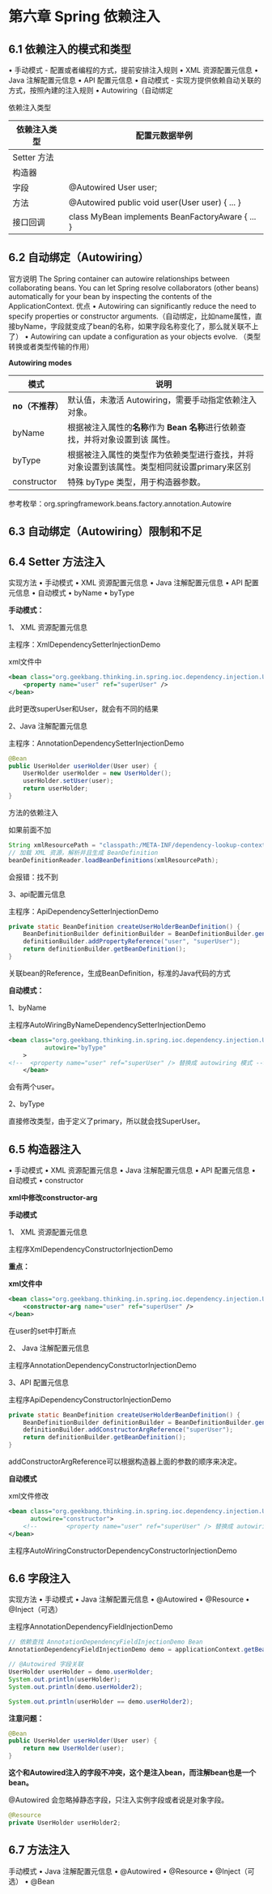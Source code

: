 # 第六章 Spring 依赖注入

## 6.1 依赖注入的模式和类型  

• 手动模式 - 配置或者编程的方式，提前安排注入规则
		• XML 资源配置元信息
		• Java 注解配置元信息
		• API 配置元信息
• 自动模式 - 实现方提供依赖自动关联的方式，按照內建的注入规则
		• Autowiring（自动绑定  



依赖注入类型  

| 依赖注入类型 | 配置元数据举例                                   |
| ------------ | ------------------------------------------------ |
| Setter 方法  | <proeprty name="user" ref="userBean"/>           |
| 构造器       | <constructor-arg name="user" ref="userBean" />   |
| 字段         | @Autowired User user;                            |
| 方法         | @Autowired public void user(User user) { ... }   |
| 接口回调     | class MyBean implements BeanFactoryAware { ... } |





## 6.2 自动绑定（Autowiring）  

官方说明
The Spring container can autowire relationships between collaborating beans. You can let Spring
resolve collaborators (other beans) automatically for your bean by inspecting the contents of the
ApplicationContext.
优点
• Autowiring can significantly reduce the need to specify properties or constructor arguments.（自动绑定，比如name属性，直接byName，字段就变成了bean的名称，如果字段名称变化了，那么就关联不上了）
• Autowiring can update a configuration as your objects evolve.  （类型转换或者类型传输的作用）



**Autowiring modes**  

| 模式             | 说明                                                         |
| ---------------- | ------------------------------------------------------------ |
| **no（不推荐）** | 默认值，未激活 Autowiring，需要手动指定依赖注入对象。        |
| byName           | 根据被注入属性的**名称**作为 **Bean 名称**进行依赖查找，并将对象设置到该 属性。 |
| byType           | 根据被注入属性的类型作为依赖类型进行查找，并将对象设置到该属性。类型相同就设置primary来区别 |
| constructor      | 特殊 byType 类型，用于构造器参数。                           |

参考枚举：org.springframework.beans.factory.annotation.Autowire  





## 6.3 自动绑定（Autowiring）限制和不足  



## 6.4 Setter 方法注入  

实现方法
• 手动模式
		• XML 资源配置元信息
		• Java 注解配置元信息
		• API 配置元信息
• 自动模式
		• byName
		• byType  



**手动模式：**

1、 XML 资源配置元信息

主程序：XmlDependencySetterInjectionDemo

xml文件中

```xml
<bean class="org.geekbang.thinking.in.spring.ioc.dependency.injection.UserHolder">
    <property name="user" ref="superUser" />
</bean>
```

此时更改superUser和User，就会有不同的结果



2、Java 注解配置元信息

主程序：AnnotationDependencySetterInjectionDemo

```java
@Bean
public UserHolder userHolder(User user) {
    UserHolder userHolder = new UserHolder();
    userHolder.setUser(user);
    return userHolder;
}
```

方法的依赖注入

如果前面不加

```java
String xmlResourcePath = "classpath:/META-INF/dependency-lookup-context.xml";
// 加载 XML 资源，解析并且生成 BeanDefinition
beanDefinitionReader.loadBeanDefinitions(xmlResourcePath);
```

会报错：找不到



3、api配置元信息

主程序：ApiDependencySetterInjectionDemo

```java
private static BeanDefinition createUserHolderBeanDefinition() {
    BeanDefinitionBuilder definitionBuilder = BeanDefinitionBuilder.genericBeanDefinition(UserHolder.class);
    definitionBuilder.addPropertyReference("user", "superUser");
    return definitionBuilder.getBeanDefinition();
}
```

关联bean的Reference，生成BeanDefinition，标准的Java代码的方式



**自动模式：**

1、byName

主程序AutoWiringByNameDependencySetterInjectionDemo

```xml
<bean class="org.geekbang.thinking.in.spring.ioc.dependency.injection.UserHolder"
          autowire="byType"
    >
<!--  <property name="user" ref="superUser" /> 替换成 autowiring 模式 -->
    </bean>
```

会有两个user。



2、byType

直接修改类型，由于定义了primary，所以就会找SuperUser。



## 6.5 构造器注入  

• 手动模式
		• XML 资源配置元信息
		• Java 注解配置元信息
		• API 配置元信息
• 自动模式
		• constructor  

**xml中修改constructor-arg**



**手动模式**

1、 XML 资源配置元信息

主程序XmlDependencyConstructorInjectionDemo

**重点：**

**xml文件中**

```xml
<bean class="org.geekbang.thinking.in.spring.ioc.dependency.injection.UserHolder">
    <constructor-arg name="user" ref="superUser" />
</bean>
```

在user的set中打断点



2、 Java 注解配置元信息

主程序AnnotationDependencyConstructorInjectionDemo





3、API 配置元信息

主程序ApiDependencyConstructorInjectionDemo

```java
private static BeanDefinition createUserHolderBeanDefinition() {
    BeanDefinitionBuilder definitionBuilder = BeanDefinitionBuilder.genericBeanDefinition(UserHolder.class);
    definitionBuilder.addConstructorArgReference("superUser");
    return definitionBuilder.getBeanDefinition();
}
```

addConstructorArgReference可以根据构造器上面的参数的顺序来决定。



**自动模式**

xml文件修改

```xml
<bean class="org.geekbang.thinking.in.spring.ioc.dependency.injection.UserHolder"
      autowire="constructor">
    <!--        <property name="user" ref="superUser" /> 替换成 autowiring 模式 -->
</bean>
```

主程序AutoWiringConstructorDependencyConstructorInjectionDemo



## 6.6 字段注入  

实现方法
	• 手动模式
			• Java 注解配置元信息
				• @Autowired
				• @Resource
				• @Inject（可选）  



主程序AnnotationDependencyFieldInjectionDemo

```java
// 依赖查找 AnnotationDependencyFieldInjectionDemo Bean
AnnotationDependencyFieldInjectionDemo demo = applicationContext.getBean(AnnotationDependencyFieldInjectionDemo.class);

// @Autowired 字段关联
UserHolder userHolder = demo.userHolder;
System.out.println(userHolder);
System.out.println(demo.userHolder2);

System.out.println(userHolder == demo.userHolder2);
```

**注意问题：**

```java
@Bean
public UserHolder userHolder(User user) {
    return new UserHolder(user);
}
```

**这个和Autowired注入的字段不冲突，这个是注入bean，而注解bean也是一个bean。**

@Autowired 会忽略掉静态字段，只注入实例字段或者说是对象字段。

```java
@Resource
private UserHolder userHolder2;
```



## 6.7 方法注入  

手动模式
		• Java 注解配置元信息
		• @Autowired
		• @Resource
		• @Inject（可选）
		• @Bean  



















